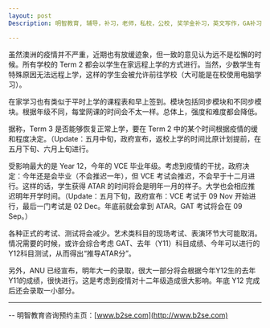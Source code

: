 ```yaml
---
layout: post
Description: 明智教育, 辅导，补习，老师，私校，公校, 奖学金补习，英文写作，GA补习辅导，大学选择，工作规划，从业规划，天才儿童是浮云，澳洲学生挫折教育，儿童空间推理，空间理解能力， 自我观对学习成绩的影响，ATAR 成绩，学校排名局限性，介绍 比较, 澳洲 墨尔本，Scholarship Tutoring, General Ability, Numerical Reasoning, Verbal Reasoning Tutoring, Writing, Universities Selection, Career Education, Career Advisors, Guidance, Melbourne Private Schools, Selective Schools, Writing tutoring, Interviews tutoring, Resume Writing, Spatial skills, Failures help gifted children，Critical and creative thinking involves reasoning, using and analysing evidence, and applying knowledge to find creative solutions to complex problems；Verbal Reasoning, Decision Making, Quantitative Reasoning, Abstract Reasoning, Situational Judgement, self-concept and school results, school marks, gender differences in STEM subjects, cognitive load theory

---
```



虽然澳洲的疫情并不严重，近期也有放缓迹象，但一致的意见认为远不是松懈的时候。所有学校的 Term 2 都会以学生在家远程上学的方式进行。当然，少数学生有特殊原因无法远程上学，这样的学生会被允许前往学校（大可能是在校使用电脑学习）。

在家学习也有类似于平时上学的课程表和早上签到。模块包括同步模块和不同步模块。根据年级不同，每堂网课的时间会不太一样。总体上，强度和难度都会降低。

据称，Term 3 是否能够恢复正常上学，要在 Term 2 中的某个时间根据疫情的缓和程度决定。（Update：五月中旬，政府宣布，返校上学的时间比原计划提前，在五月下旬、六月上旬进行。

受影响最大的是 Year 12，今年的 VCE 毕业年级。考虑到疫情的干扰，政府决定：今年还是会毕业（不会推迟一年），但 VCE 考试会推迟，不会早于十二月进行。这样的话，学生获得 ATAR 的时间将会是明年一月的样子。大学也会相应推迟明年开学时间。（Update：五月下旬，政府宣布：VCE 考试于 09 Nov 开始进行，最后一门考试是 02 Dec。年底前就会拿到 ATAR。GAT 考试将会在 09 Sep。）

各种正式的考试、测试将会减少。艺术类科目的现场考试、表演环节大可能取消。情况需要的时候，或许会综合考虑 GAT、去年（Y11）科目成绩、今年可以进行的Y12科目测试，从而得出“推导ATAR分”。

另外，ANU 已经宣布，明年大一的录取，很大一部分将会根据今年Y12生的去年Y11的成绩，很快进行。这是考虑到疫情对十二年级造成很大影响。年底 Y12 完成后还会录取一小部分。


--------
-- 明智教育咨询预约主页：[www.b2se.com](http://www.b2se.com)

